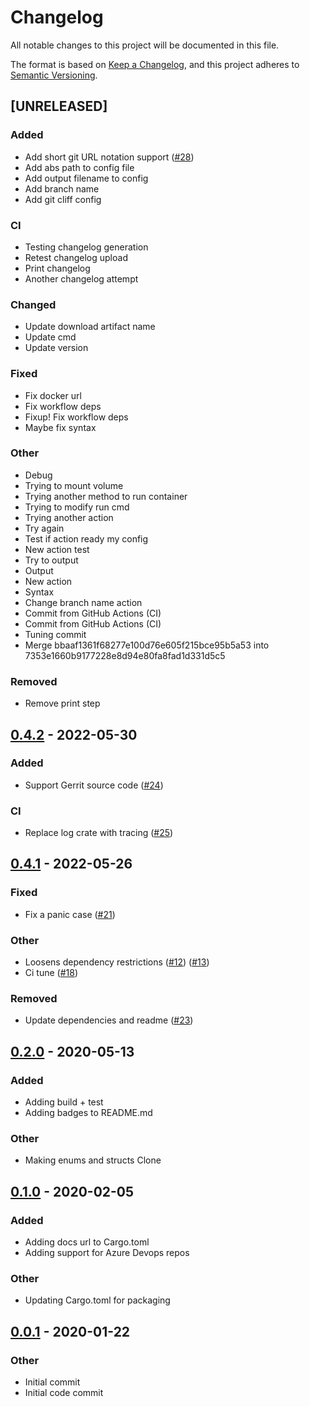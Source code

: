 # Changelog

All notable changes to this project will be documented in this file.

The format is based on [Keep a Changelog](https://keepachangelog.com/en/1.0.0/),
and this project adheres to [Semantic Versioning](https://semver.org/spec/v2.0.0.html).

## [UNRELEASED]

### Added

- Add short git URL notation support ([#28](https://github.com/tjtelan/git-url-parse-rs/issues/28))
- Add abs path to config file
- Add output filename to config
- Add branch name
- Add git cliff config

### CI

- Testing changelog generation
- Retest changelog upload
- Print changelog
- Another changelog attempt

### Changed

- Update download artifact name
- Update cmd
- Update version

### Fixed

- Fix docker url
- Fix workflow deps
- Fixup! Fix workflow deps
- Maybe fix syntax

### Other

- Debug
- Trying to mount volume
- Trying another method to run container
- Trying to modify run cmd
- Trying another action
- Try again
- Test if action ready my config
- New action test
- Try to output
- Output
- New action
- Syntax
- Change branch name action
- Commit from GitHub Actions (CI)
- Commit from GitHub Actions (CI)
- Tuning commit
- Merge bbaaf1361f68277e100d76e605f215bce95b5a53 into 7353e1660b9177228e8d94e80fa8fad1d331d5c5

### Removed

- Remove print step

## [0.4.2](https://github.com/tjtelan/git-url-parse-rs/tree/v0.4.2) - 2022-05-30

### Added

- Support Gerrit source code ([#24](https://github.com/tjtelan/git-url-parse-rs/issues/24))

### CI

- Replace log crate with tracing ([#25](https://github.com/tjtelan/git-url-parse-rs/issues/25))

## [0.4.1](https://github.com/tjtelan/git-url-parse-rs/tree/v0.4.1) - 2022-05-26

### Fixed

- Fix a panic case ([#21](https://github.com/tjtelan/git-url-parse-rs/issues/21))

### Other

- Loosens dependency restrictions ([#12](https://github.com/tjtelan/git-url-parse-rs/issues/12)) ([#13](https://github.com/tjtelan/git-url-parse-rs/issues/13))
- Ci tune ([#18](https://github.com/tjtelan/git-url-parse-rs/issues/18))

### Removed

- Update dependencies and readme ([#23](https://github.com/tjtelan/git-url-parse-rs/issues/23))

## [0.2.0](https://github.com/tjtelan/git-url-parse-rs/tree/v0.2.0) - 2020-05-13

### Added

- Adding build + test
- Adding badges to README.md

### Other

- Making enums and structs Clone

## [0.1.0](https://github.com/tjtelan/git-url-parse-rs/tree/v0.1.0) - 2020-02-05

### Added

- Adding docs url to Cargo.toml
- Adding support for Azure Devops repos

### Other

- Updating Cargo.toml for packaging

## [0.0.1](https://github.com/tjtelan/git-url-parse-rs/tree/v0.0.1) - 2020-01-22

### Other

- Initial commit
- Initial code commit

<!-- generated by git-cliff -->
